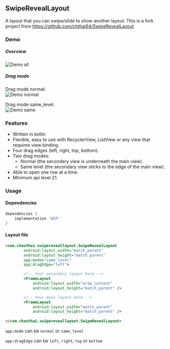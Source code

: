 ## SwipeRevealLayout
A layout that you can swipe/slide to show another layout.
This is a fork project from https://github.com/chthai64/SwipeRevealLayout

### Demo
##### Overview
![Demo all](https://raw.githubusercontent.com/raquezha/SwipeRevealLayout/main/art/demo_all.gif)

##### Drag mode

Drag mode normal:   
![Demo normal](https://raw.githubusercontent.com/raquezha/s/main/art/demo_normal.gif)

Drag mode same_level:   
![Demo same](https://raw.githubusercontent.com/raquezha/SwipeRevealLayout/main/art/demo_same.gif)

### Features
* Written in kotlin
* Flexible, easy to use with RecyclerView, ListView or any view that requires view binding.
* Four drag edges (left, right, top, bottom).
* Two drag modes:
    * Normal (the secondary view is underneath the main view).
    * Same level (the secondary view sticks to the edge of the main view).
* Able to open one row at a time.
* Minimum api level 21.

### Usage
#### Dependencies
```groovy
dependencies {
    implementation 'WIP'
}
```

#### Layout file
```xml
<com.chauthai.swipereveallayout.SwipeRevealLayout
        android:layout_width="match_parent"
        android:layout_height="match_parent"
        app:mode="same_level"
        app:dragEdge="left">

        <!-- Your secondary layout here -->
        <FrameLayout
            android:layout_width="wrap_content"
            android:layout_height="match_parent" />

        <!-- Your main layout here -->
        <FrameLayout
            android:layout_width="match_parent"
            android:layout_height="match_parent" />
            
</com.chauthai.swipereveallayout.SwipeRevealLayout>
```
```app:mode``` can be ```normal``` or ```same_level```

```app:dragEdge``` can be ```left```, ```right```, ```top``` or ```bottom```

